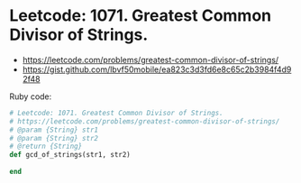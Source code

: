 # Leetcode: 1071. Greatest Common Divisor of Strings.

-  https://leetcode.com/problems/greatest-common-divisor-of-strings/
- https://gist.github.com/lbvf50mobile/ea823c3d3fd6e8c65c2b3984f4d92f48

Ruby code:
```Ruby
# Leetcode: 1071. Greatest Common Divisor of Strings.
# https://leetcode.com/problems/greatest-common-divisor-of-strings/
# @param {String} str1
# @param {String} str2
# @return {String}
def gcd_of_strings(str1, str2)
    
end
```